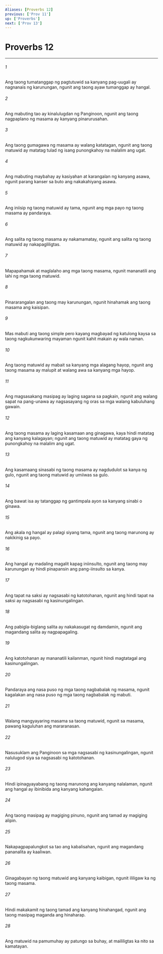 ```yaml
---
Aliases: [Proverbs 12]
previous: ['Prov 11']
up: ['Proverbs']
next: ['Prov 13']
---
```

# Proverbs 12

***

###### 1
Ang taong tumatanggap ng pagtutuwid sa kanyang pag-uugali ay nagnanais ng karunungan, ngunit ang taong ayaw tumanggap ay hangal. 

###### 2
Ang mabuting tao ay kinalulugdan ng Panginoon, ngunit ang taong nagpaplano ng masama ay kanyang pinarurusahan. 

###### 3
Ang taong gumagawa ng masama ay walang katatagan, ngunit ang taong matuwid ay matatag tulad ng isang punongkahoy na malalim ang ugat. 

###### 4
Ang mabuting maybahay ay kasiyahan at karangalan ng kanyang asawa, ngunit parang kanser sa buto ang nakakahiyang asawa. 

###### 5
Ang iniisip ng taong matuwid ay tama, ngunit ang mga payo ng taong masama ay pandaraya. 

###### 6
Ang salita ng taong masama ay nakamamatay, ngunit ang salita ng taong matuwid ay nakapagliligtas. 

###### 7
Mapapahamak at maglalaho ang mga taong masama, ngunit mananatili ang lahi ng mga taong matuwid. 

###### 8
Pinararangalan ang taong may karunungan, ngunit hinahamak ang taong masama ang kaisipan. 

###### 9
Mas mabuti ang taong simple pero kayang magbayad ng katulong kaysa sa taong nagkukunwaring mayaman ngunit kahit makain ay wala naman. 

###### 10
Ang taong matuwid ay mabait sa kanyang mga alagang hayop, ngunit ang taong masama ay malupit at walang awa sa kanyang mga hayop. 

###### 11
Ang magsasakang masipag ay laging sagana sa pagkain, ngunit ang walang sapat na pang-unawa ay nagsasayang ng oras sa mga walang kabuluhang gawain. 

###### 12
Ang taong masama ay laging kasamaan ang ginagawa, kaya hindi matatag ang kanyang kalagayan; ngunit ang taong matuwid ay matatag gaya ng punongkahoy na malalim ang ugat. 

###### 13
Ang kasamaang sinasabi ng taong masama ay nagdudulot sa kanya ng gulo, ngunit ang taong matuwid ay umiiwas sa gulo. 

###### 14
Ang bawat isa ay tatanggap ng gantimpala ayon sa kanyang sinabi o ginawa. 

###### 15
Ang akala ng hangal ay palagi siyang tama, ngunit ang taong marunong ay nakikinig sa payo. 

###### 16
Ang hangal ay madaling magalit kapag iniinsulto, ngunit ang taong may karunungan ay hindi pinapansin ang pang-iinsulto sa kanya. 

###### 17
Ang tapat na saksi ay nagsasabi ng katotohanan, ngunit ang hindi tapat na saksi ay nagsasabi ng kasinungalingan. 

###### 18
Ang pabigla-biglang salita ay nakakasugat ng damdamin, ngunit ang magandang salita ay nagpapagaling. 

###### 19
Ang katotohanan ay mananatili kailanman, ngunit hindi magtatagal ang kasinungalingan. 

###### 20
Pandaraya ang nasa puso ng mga taong nagbabalak ng masama, ngunit kagalakan ang nasa puso ng mga taong nagbabalak ng mabuti. 

###### 21
Walang mangyayaring masama sa taong matuwid, ngunit sa masama, pawang kaguluhan ang mararanasan. 

###### 22
Nasusuklam ang Panginoon sa mga nagsasabi ng kasinungalingan, ngunit nalulugod siya sa nagsasabi ng katotohanan. 

###### 23
Hindi ipinagyayabang ng taong marunong ang kanyang nalalaman, ngunit ang hangal ay ibinibida ang kanyang kahangalan. 

###### 24
Ang taong masipag ay magiging pinuno, ngunit ang tamad ay magiging alipin. 

###### 25
Nakapagpapalungkot sa tao ang kabalisahan, ngunit ang magandang pananalita ay kaaliwan. 

###### 26
Ginagabayan ng taong matuwid ang kanyang kaibigan, ngunit ililigaw ka ng taong masama. 

###### 27
Hindi makakamit ng taong tamad ang kanyang hinahangad, ngunit ang taong masipag maganda ang hinaharap. 

###### 28
Ang matuwid na pamumuhay ay patungo sa buhay, at maililigtas ka nito sa kamatayan.

